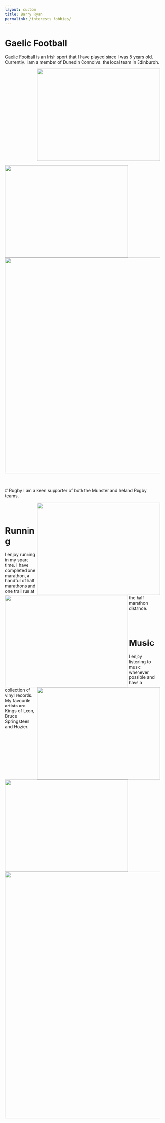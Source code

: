 ```yaml
---
layout: custom
title: Barry Ryan
permalink: /interests_hobbies/
---
```

# Gaelic Football
[Gaelic Football](https://en.wikipedia.org/wiki/Gaelic_football) is an Irish sport that I have played since I was 5 years old. Currently, I am a member of Dunedin Connolys, the local team in Edinburgh. 
<br>
<p align="right">
<img  src="/barryryan/mydocs/IMG_2617.jpg" width = "400px" height = "300px" >
</p>
<p align="left">
<img  align="left" src="/barryryan/mydocs/IMG_2792.jpg" width = "400px" height = "300px" >
</p>
<p align="center">
<img  src="/barryryan/mydocs/gaa3.JPG" width = "700px" >
</p>
<br><br>
# Rugby
I am a keen supporter of both the Munster and Ireland Rugby teams. 
<br>
<p align="right">
<img  align="right" src="/barryryan/mydocs/rugby1.JPG" width = "400px" height = "300px" >
</p>
<p align="left">
<img  align="left" src="/barryryan/mydocs/munster.png" width = "400px" height = "300px" >
</p>
<br><br>

# Running
I enjoy running in my spare time. I have completed one marathon, a handful of half marathons and one trail run at the half marathon distance. 
<br>
<p align="right">
<img align="right" src="/barryryan/mydocs/IMG_4094.jpg" width = "400px" height = "300px" >
</p>
<p align="left">
<img align="left" src="/barryryan/mydocs/run2.JPG" width = "400px" height = "300px" >
</p>
<br><br>

# Music
I enjoy listening to music whenever possible and have a collection of vinyl records. My favourite artists are Kings of Leon, Bruce Springsteen and Hozier. 
<br>
<img  src="/barryryan/mydocs/IMG_4093.jpg" width = "800px">
<br><br>
